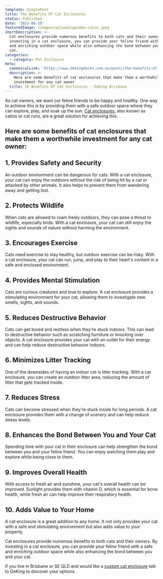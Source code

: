 ```yaml
---
template: SinglePost
title: The Benefits Of Cat Enclosures
status: Published
date: '2023-06-19'
featuredImage: /images/uploads/gazebo-catio.jpeg
shortDescription: >-
  Cat enclosures provide numerous benefits to both cats and their owners. By
  investing in a cat enclosure, you can provide your feline friend with a safe
  and enriching outdoor space while also enhancing the bond between you and your
  cat.
categories:
  - category: Pet Enclosure
meta:
  canonicalLink: 'https://www.dekingdecks.com.au/posts/the-benefits-of-cat-enclosures/'
  description: >-
    Here are some benefits of cat enclosures that make them a worthwhile
    investment for any cat owner
  title: 10 Benefits Of Cat Enclosures - DeKing Brisbane
---
```

As cat owners, we want our feline friends to be happy and healthy. One way to achieve this is by providing them with a safe outdoor space where they can explore, play, and soak up the sun. [Cat enclosures](https://www.dekingdecks.com.au/services/pet-enclosure/), also known as catios or cat runs, are a great solution for achieving this. 

## Here are some benefits of cat enclosures that make them a worthwhile investment for any cat owner:

## 1. Provides Safety and Security

An outdoor environment can be dangerous for cats. With a cat enclosure, your cat can enjoy the outdoors without the risk of being hit by a car or attacked by other animals. It also helps to prevent them from wandering away and getting lost.

## 2. Protects Wildlife

When cats are allowed to roam freely outdoors, they can pose a threat to wildlife, especially birds. With a cat enclosure, your cat can still enjoy the sights and sounds of nature without harming the environment.

## 3. Encourages Exercise

Cats need exercise to stay healthy, but outdoor exercise can be risky. With a cat enclosure, your cat can run, jump, and play to their heart's content in a safe and enclosed environment.

## 4. Provides Mental Stimulation

Cats are curious creatures and love to explore. A cat enclosure provides a stimulating environment for your cat, allowing them to investigate new smells, sights, and sounds.

## 5. Reduces Destructive Behavior

Cats can get bored and restless when they're stuck indoors. This can lead to destructive behavior such as scratching furniture or knocking over objects. A cat enclosure provides your cat with an outlet for their energy and can help reduce destructive behavior indoors.

## 6. Minimizes Litter Tracking

One of the downsides of having an indoor cat is litter tracking. With a cat enclosure, you can create an outdoor litter area, reducing the amount of litter that gets tracked inside.

## 7. Reduces Stress

Cats can become stressed when they're stuck inside for long periods. A cat enclosure provides them with a change of scenery and can help reduce stress levels.

## 8. Enhances the Bond Between You and Your Cat

Spending time with your cat in their enclosure can help strengthen the bond between you and your feline friend. You can enjoy watching them play and explore while being close to them.

## 9. Improves Overall Health

With access to fresh air and sunshine, your cat's overall health can be improved. Sunlight provides them with vitamin D, which is essential for bone health, while fresh air can help improve their respiratory health.

## 10. Adds Value to Your Home

A cat enclosure is a great addition to any home. It not only provides your cat with a safe and stimulating environment but also adds value to your property.

Cat enclosures provide numerous benefits to both cats and their owners. By investing in a cat enclosure, you can provide your feline friend with a safe and enriching outdoor space while also enhancing the bond between you and your cat.

If you live in Brisbane or SE QLD and would like a [custom cat enclosure](https://www.dekingdecks.com.au/services/pet-enclosure/) talk to DeKing to discover your options.
